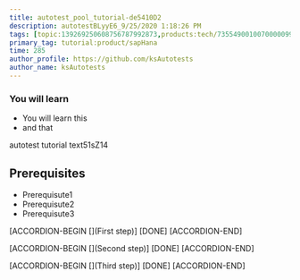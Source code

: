 ```yaml
---
title: autotest_pool_tutorial-de5410D2
description: autotestBLyyE6_9/25/2020 1:18:26 PM
tags: [topic:139269250608756787992873,products:tech/73554900100700000996,tutorial:experience/advanced]
primary_tag: tutorial:product/sapHana
time: 285
author_profile: https://github.com/ksAutotests
author_name: ksAutotests
---
```

### You will learn
- You will learn this
- and that

autotest tutorial text51sZ14

## Prerequisites
- Prerequisute1
- Prerequisute2
- Prerequisute3

[ACCORDION-BEGIN [](First step)]
[DONE]
[ACCORDION-END]

[ACCORDION-BEGIN [](Second step)]
[DONE]
[ACCORDION-END]

[ACCORDION-BEGIN [](Third step)]
[DONE]
[ACCORDION-END]

